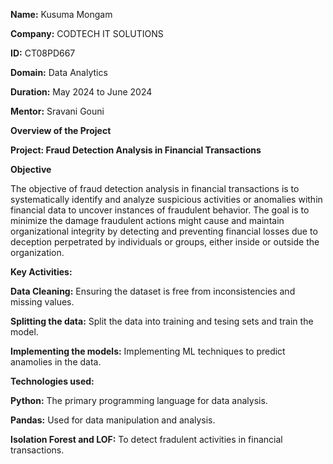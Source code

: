**Name:** Kusuma Mongam

**Company:** CODTECH IT SOLUTIONS

**ID:** CT08PD667

**Domain:** Data Analytics

**Duration:** May 2024 to June 2024

**Mentor:** Sravani Gouni

**Overview of the Project**

**Project: Fraud Detection Analysis in Financial Transactions**

**Objective**

The objective of fraud detection analysis in financial transactions is to systematically identify and analyze suspicious activities or anomalies within financial data to uncover instances of fraudulent behavior.  The goal is to minimize the damage fraudulent actions might cause and maintain organizational integrity by detecting and preventing financial losses due to deception perpetrated by individuals or groups, either inside or outside the organization.

**Key Activities:**

**Data Cleaning:** Ensuring the dataset is free from inconsistencies and missing values.

**Splitting the data:** Split the data into training and tesing sets and train the model.

**Implementing the models:** Implementing ML techniques to predict anamolies in the data.

**Technologies used:**

**Python:** The primary programming language for data analysis.

**Pandas:** Used for data manipulation and analysis.

**Isolation Forest and LOF:** To detect fradulent activities in financial transactions.


